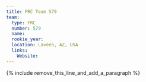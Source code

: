 ```yaml
---
title: FRC Team 579
team:
  type: FRC
  number: 579
  name:
  rookie_year:
  location: Laveen, AZ, USA
  links:
    Website:
---
```


{% include remove_this_line_and_add_a_paragraph %}